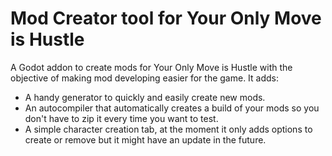 # Mod Creator tool for Your Only Move is Hustle
A Godot addon to create mods for Your Only Move is Hustle with the objective of making mod developing easier for the game.
It adds:
- A handy generator to quickly and easily create new mods.
- An autocompiler that automatically creates a build of your mods so you don't have to zip it every time you want to test.
- A simple character creation tab, at the moment it only adds options to create or remove but it might have an update in the future.
